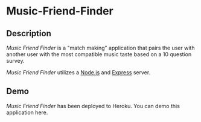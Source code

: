 # Music-Friend-Finder

## Description

*Music Friend Finder* is a "match making" application that pairs the user with another user with the most compatible music taste based on a 10 question survey.

*Music Friend Finder* utilizes a [Node.js](https://nodejs.org/en/) and [Express](https://expressjs.com/) server.

## Demo
	
*Music Friend Finder* has been deployed to Heroku. You can demo this application here.
